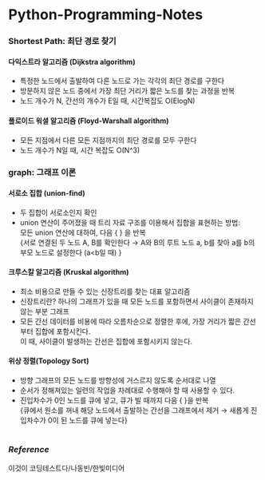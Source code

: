 # Python-Programming-Notes

### Shortest Path: 최단 경로 찾기
#### 다익스트라 알고리즘 (Dijkstra algorithm)
- 특정한 노드에서 출발하여 다른 노드로 가는 각각의 최단 경로를 구한다
- 방문하지 않은 노드 중에서 가장 최단 거리가 짧은 노드를 찾는 과정을 반복
- 노드 개수가 N, 간선의 개수가 E일 때, 시간복잡도 O(ElogN)

#### 플로이드 워셜 알고리즘 (Floyd-Warshall algorithm)
- 모든 지점에서 다른 모든 지점까지의 최단 경로를 모두 구한다
- 노드 개수가 N일 때, 시간 복잡도 O(N^3)

### graph: 그래프 이론
#### 서로소 집합 (union-find)
- 두 집합이 서로소인지 확인
- union 연산이 주어졌을 때 트리 자료 구조를 이용해서 집합을 표현하는 방법:  
  모든 union 연산에 대하여, 다음 { } 을 반복  
  {서로 연결된 두 노드 A, B를 확인한다
   → A와 B의 루트 노드 a, b를 찾아 a를 b의 부모 노드로 설정한다 (a<b일 때) }
     
#### 크루스칼 알고리즘 (Kruskal algorithm)
- 최소 비용으로 만들 수 있는 신장트리를 찾는 대표 알고리즘
- 신장트리란? 하나의 그래프가 있을 때 모든 노드를 포함하면서 사이클이 존재하지 않는 부분 그래프
- 모든 간선 데이터를 비용에 따라 오름차순으로 정렬한 후에, 가장 거리가 짧은 간선부터 집합에 포함시킨다.  
  이 때, 사이클이 발생하는 간선은 집합에 포함시키지 않는다.
  
#### 위상 정렬(Topology Sort)
- 방향 그래프의 모든 노드를 방향성에 거스르지 않도록 순서대로 나열
- 순서가 정해져있는 일련의 작업을 차례대로 수행해야 할 때 사용할 수 있다.
- 진입차수가 0인 노드를 큐에 넣고, 큐가 빌 때까지 다음 { }을 반복  
  {큐에서 원소를 꺼내 해당 노드에서 출발하는 간선을 그래프에서 제거 → 새롭게 진입차수가 0이 된 노드를 큐에 넣는다}

#
### _Reference_  
이것이 코딩테스트다/나동빈/한빛미디어  
